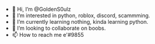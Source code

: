 - 👋 Hi, I’m @GoldenS0ulz
- 👀 I’m interested in python, roblox, discord, scammming.
- 🌱 I’m currently learning nothing, kinda learning python.
- 💞️ I’m looking to collaborate on boobs.
- 📫 How to reach me e'#9855

<!---
GoldenS0ulz/GoldenS0ulz is a ✨ special ✨ repository because its `README.md` (this file) appears on your GitHub profile.
You can click the Preview link to take a look at your changes.
--->
